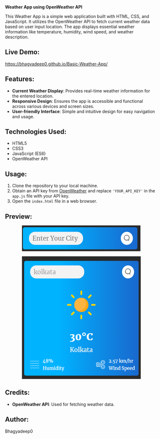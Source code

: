 **Weather App using OpenWeather API**

This Weather App is a simple web application built with HTML, CSS, and JavaScript. It utilizes the OpenWeather API to fetch current weather data based on user input location. The app displays essential weather information like temperature, humidity, wind speed, and weather description.

## Live Demo:
https://bhagyadeep0.github.io/Basic-Weather-App/

## Features:
- **Current Weather Display**: Provides real-time weather information for the entered location.
- **Responsive Design**: Ensures the app is accessible and functional across various devices and screen sizes.
- **User-friendly Interface**: Simple and intuitive design for easy navigation and usage.

## Technologies Used:
- HTML5
- CSS3
- JavaScript (ES6)
- OpenWeather API

## Usage:
1. Clone the repository to your local machine.
2. Obtain an API key from [OpenWeather](https://openweathermap.org/) and replace `'YOUR_API_KEY'` in the `app.js` file with your API key.
3. Open the `index.html` file in a web browser.

## Preview:
<p align="center">
  <img src="./images/ss1.png" alt="Weather App Screenshot">
</p>
<p align="center">
  <img src="./images/ss.png" alt="Weather App Screenshot">
</p>


## Credits:
- **OpenWeather API**: Used for fetching weather data.


## Author:
Bhagyadeep0
